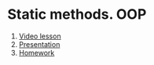 # Static methods. OOP

1. [Video lesson]()
2. [Presentation](java03.pptx)
3. [Homework](https://github.com/java-basic-tutorial/homework03)